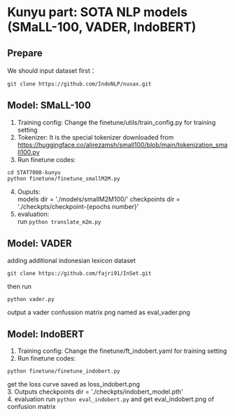 # Kunyu part: SOTA NLP models (SMaLL-100, VADER, IndoBERT)

## Prepare
We should input dataset first：
```
git clone https://github.com/IndoNLP/nusax.git
```

## Model: SMaLL-100
1. Training config:
Change the finetune/utils/train_config.py for training setting     
2. Tokenizer:
It is the special tokenizer downloaded from https://huggingface.co/alirezamsh/small100/blob/main/tokenization_small100.py     
3. Run finetune codes:
```
cd STAT7008-kunyu
python finetune/finetune_smallM2M.py  
```     
4. Ouputs:     
models dir = './models/smallM2M100/'
checkpoints dir = './checkpts/checkpoint-{epochs number}'
5. evaluation:     
run
```python translate_m2m.py```

## Model: VADER
adding additional indonesian lexicon dataset
```
git clone https://github.com/fajri91/InSet.git 
```
then run 
```
python vader.py
```
output a vader confussion matrix png named as eval_vader.png

## Model: IndoBERT
1. Training config:
Change the finetune/ft_indobert.yaml for training setting
2. Run finetune codes:
```
python finetune/finetune_indobert.py
```
get the loss curve saved as loss_indobert.png    
3. Outputs
checkpoints dir = './checkpts/indobert_model.pth'    
4. evaluation
run
```python eval_indobert.py``` 
and get eval_indobert.png of confusion matrix
